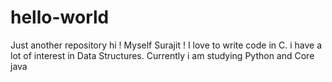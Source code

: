 # hello-world
Just another repository
hi ! 
Myself Surajit ! I love to write code in C. 
i have a lot of interest in Data Structures.
Currently i am studying Python and Core java

